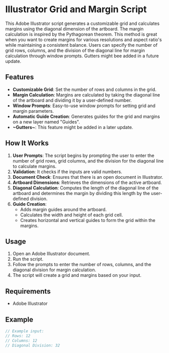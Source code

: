 # Illustrator Grid and Margin Script

This Adobe Illustrator script generates a customizable grid and calculates margins using the diagonal dimension of the artboard. The margin calculation is inspired by the Pythagorean theorem. This method is great when you want to create margins for various resolutions and aspect ratio's while maintaining a consistent balance. Users can specify the number of grid rows, columns, and the division of the diagonal line for margin calculation through window prompts. Gutters might bee added in a future update.

## Features
- **Customizable Grid**: Set the number of rows and columns in the grid.
- **Margin Calculation**: Margins are calculated by taking the diagonal line of the artboard and dividing it by a user-defined number.
- **Window Prompts**: Easy-to-use window prompts for setting grid and margin parameters.
- **Automatic Guide Creation**: Generates guides for the grid and margins on a new layer named "Guides".
- **~Gutters~**: This feature might be added in a later update.

## How It Works
1. **User Prompts**: The script begins by prompting the user to enter the number of grid rows, grid columns, and the division for the diagonal line to calculate margins.
2. **Validation**: It checks if the inputs are valid numbers.
3. **Document Check**: Ensures that there is an open document in Illustrator.
4. **Artboard Dimensions**: Retrieves the dimensions of the active artboard.
5. **Diagonal Calculation**: Computes the length of the diagonal line of the artboard and determines the margin by dividing this length by the user-defined division.
6. **Guide Creation**: 
    - Adds margin guides around the artboard.
    - Calculates the width and height of each grid cell.
    - Creates horizontal and vertical guides to form the grid within the margins.

## Usage
1. Open an Adobe Illustrator document.
2. Run the script.
3. Follow the prompts to enter the number of rows, columns, and the diagonal division for margin calculation.
4. The script will create a grid and margins based on your input.

## Requirements
- Adobe Illustrator

## Example
```javascript
// Example input: 
// Rows: 12
// Columns: 12
// Diagonal Division: 32

